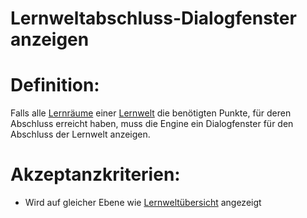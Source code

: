 # Lernweltabschluss-Dialogfenster anzeigen


# Definition:

Falls alle [Lernräume](Lernraum-GE.md) einer [Lernwelt](Lernwelt-GE.md) die benötigten Punkte, für deren Abschluss 
erreicht haben, muss die Engine ein Dialogfenster für den Abschluss der Lernwelt anzeigen.


# Akzeptanzkriterien:
- Wird auf gleicher Ebene wie [Lernweltübersicht](EWE0024.md) angezeigt
